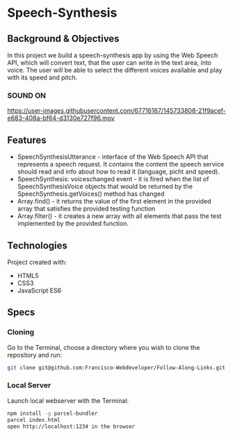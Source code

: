 # Speech-Synthesis

## Background & Objectives
In this project we build a speech-synthesis app by using the Web Speech API, which will convert text, that the user can write in the text area, into voice. The user will be able to select the different voices available and play with its speed and pitch.

### **SOUND ON**
https://user-images.githubusercontent.com/67716187/145733808-21f9acef-e683-408a-bf64-d3130e727f96.mov

## Features
* SpeechSynthesisUtterance - interface of the Web Speech API that represents a speech request. It contains the content the speech service should read and info about how to read it (language, picht and speed).
* SpeechSynthesis: voiceschanged event - it is fired when the list of SpeechSynthesisVoice objects that would be returned by the SpeechSynthesis.getVoices() method has changed
* Array.find() - it returns the value of the first element in the provided array that satisfies the provided testing function
* Array.filter() - it creates a new array with all elements that pass the test implemented by the provided function.

## Technologies
Project created with:
* HTML5
* CSS3
* JavaScript ES6

## Specs

### Cloning
Go to the Terminal, choose a directory where you wish to clone the repository and run:
```bash
git clone git@github.com:Francisco-Webdeveloper/Follow-Along-Links.git
```

### Local Server
Launch local webserver with the Terminal:
```bash
npm install -g parcel-bundler
parcel index.html
open http://localhost:1234 in the browser
